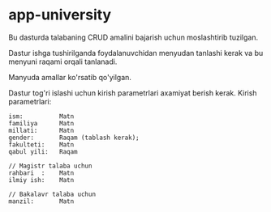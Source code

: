 # app-university
Bu dasturda talabaning CRUD amalini bajarish uchun moslashtirib tuzilgan.

Dastur ishga tushirilganda foydalanuvchidan menyudan tanlashi kerak va bu menyuni raqami orqali tanlanadi.

Manyuda amallar ko'rsatib qo'yilgan.

Dastur tog'ri islashi uchun kirish parametrlari axamiyat berish kerak.
Kirish parametrlari:

    ism:          Matn
    familiya      Matn
    millati:      Matn
    gender:       Raqam (tablash kerak);
    fakulteti:    Matn
    qabul yili:   Raqam

    // Magistr talaba uchun
    rahbari  :    Matn
    ilmiy ish:    Matn

    // Bakalavr talaba uchun
    manzil:       Matn
